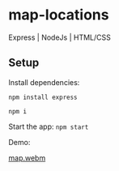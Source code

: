 # map-locations

Express | NodeJs | HTML/CSS

## Setup

Install dependencies:

`npm install express`


`npm i`

Start the app:
`npm start`

Demo:

[map.webm](https://github.com/Abiddy/mapLocations/assets/77697776/31cd0be2-2376-46e6-8dd9-63dbd58936c7)





